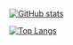 [![GitHub stats](https://github-readme-stats.vercel.app/api?username=mk3058&show_icons=true&theme=radical)](https://github.com/mk3058/github-readme-stats)

[![Top Langs](https://github-readme-stats.vercel.app/api/top-langs/?username=mk3058&layout=compact)](https://github.com/mk3058/github-readme-stats)
